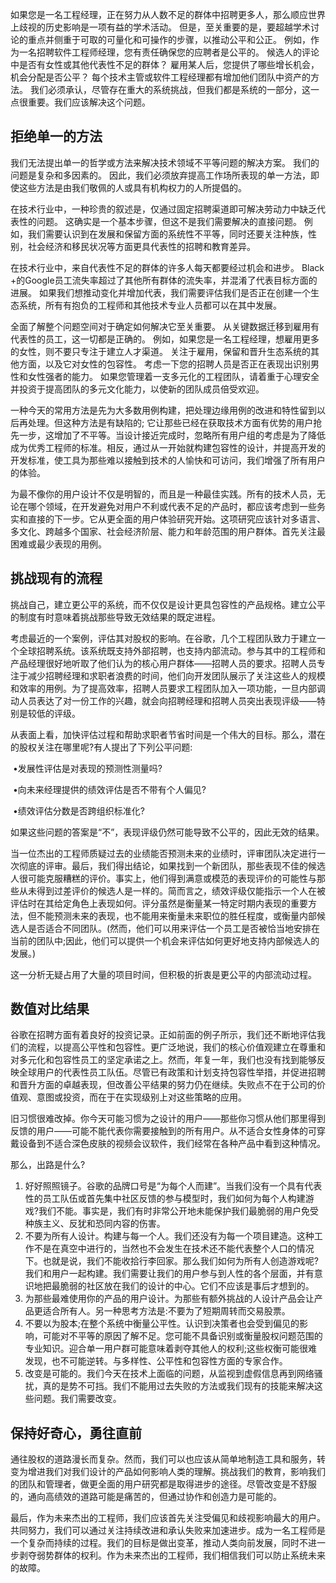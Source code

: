 如果您是一名工程经理，正在努力从人数不足的群体中招聘更多人，那么顺应世界上歧视的历史影响是一项有益的学术活动。 但是，至关重要的是，要超越学术讨论的重点并侧重于可取的可量化和可操作的步骤，以推动公平和公正。 例如，作为一名招聘软件工程师经理，您有责任确保您的应聘者是公平的。 候选人的评论中是否有女性或其他代表性不足的群体？ 雇用某人后，您提供了哪些增长机会，机会分配是否公平？ 每个技术主管或软件工程经理都有增加他们团队中资产的方法。 我们必须承认，尽管存在重大的系统挑战，但我们都是系统的一部分，这一点很重要。我们应该解决这个问题。

## 拒绝单一的方法

我们无法提出单一的哲学或方法来解决技术领域不平等问题的解决方案。 我们的问题是复杂和多因素的。 因此，我们必须放弃提高工作场所表现的单一方法，即使这些方法是由我们敬佩的人或具有机构权力的人所提倡的。

在技术行业中，一种珍贵的叙述是，仅通过固定招聘渠道即可解决劳动力中缺乏代表性的问题。 这确实是一个基本步骤，但这不是我们需要解决的直接问题。 例如，我们需要认识到在发展和保留方面的系统性不平等，同时还要关注种族，性别，社会经济和移民状况等方面更具代表性的招聘和教育差异。

在技术行业中，来自代表性不足的群体的许多人每天都要经过机会和进步。 Black +的Google员工流失率超过了其他所有群体的流失率，并混淆了代表目标方面的进展。 如果我们想推动变化并增加代表，我们需要评估我们是否正在创建一个生态系统，所有有抱负的工程师和其他技术专业人员都可以在其中发展。

全面了解整个问题空间对于确定如何解决它至关重要。 从关键数据迁移到雇用有代表性的员工，这一切都是正确的。 例如，如果您是一名工程经理，想雇用更多的女性，则不要只专注于建立人才渠道。 关注于雇用，保留和晋升生态系统的其他方面，以及它对女性的包容性。 考虑一下您的招聘人员是否正在表现出识别男性和女性强者的能力。 如果您管理着一支多元化的工程团队，请着重于心理安全并投资于提高团队的多元文化能力，以使新的团队成员倍受欢迎。

一种今天的常用方法是先为大多数用例构建，把处理边缘用例的改进和特性留到以后再处理。但这种方法是有缺陷的; 它让那些已经在获取技术方面有优势的用户抢先一步，这增加了不平等。当设计接近完成时，忽略所有用户组的考虑是为了降低成为优秀工程师的标准。相反，通过从一开始就构建包容性的设计，并提高开发的开发标准，使工具为那些难以接触到技术的人愉快和可访问，我们增强了所有用户的体验。

为最不像你的用户设计不仅是明智的，而且是一种最佳实践。所有的技术人员，无论在哪个领域，在开发避免对用户不利或代表不足的产品时，都应该考虑到一些务实和直接的下一步。它从更全面的用户体验研究开始。这项研究应该针对多语言、多文化、跨越多个国家、社会经济阶层、能力和年龄范围的用户群体。首先关注最困难或最少表现的用例。

## 挑战现有的流程

挑战自己，建立更公平的系统，而不仅仅是设计更具包容性的产品规格。建立公平的制度有时意味着挑战那些导致无效结果的既定进程。

考虑最近的一个案例，评估其对股权的影响。在谷歌，几个工程团队致力于建立一个全球招聘系统。该系统既支持外部招聘，也支持内部流动。参与其中的工程师和产品经理很好地听取了他们认为的核心用户群体——招聘人员的要求。招聘人员专注于减少招聘经理和求职者浪费的时间，他们向开发团队展示了关注这些人的规模和效率的用例。为了提高效率，招聘人员要求工程团队加入一项功能，一旦内部调动人员表达了对一份工作的兴趣，就会向招聘经理和招聘人员突出表现评级——特别是较低的评级。

从表面上看，加快评估过程和帮助求职者节省时间是一个伟大的目标。那么，潜在的股权关注在哪里呢?有人提出了下列公平问题:

​	•发展性评估是对表现的预测性测量吗?

​	•向未来经理提供的绩效评估是否不带有个人偏见?

​	•绩效评估分数是否跨组织标准化?



如果这些问题的答案是“不”，表现评级仍然可能导致不公平的，因此无效的结果。

当一位杰出的工程师质疑过去的业绩能否预测未来的业绩时，评审团队决定进行一次彻底的评审。最后，我们得出结论，如果找到一个新团队，那些表现不佳的候选人很可能克服糟糕的评价。事实上，他们得到满意或模范的表现评价的可能性与那些从未得到过差评价的候选人是一样的。简而言之，绩效评级仅能指示一个人在被评估时在其给定角色上表现如何。评分虽然是衡量某一特定时期内表现的重要方法，但不能预测未来的表现，也不能用来衡量未来职位的胜任程度，或衡量内部候选人是否适合不同团队。(然而，他们可以用来评估一个员工是否被恰当地安排在当前的团队中;因此，他们可以提供一个机会来评估如何更好地支持内部候选人的发展。)

这一分析无疑占用了大量的项目时间，但积极的折衷是更公平的内部流动过程。

## 数值对比结果

谷歌在招聘方面有着良好的投资记录。正如前面的例子所示，我们还不断地评估我们的流程，以提高公平性和包容性。更广泛地说，我们的核心价值观建立在尊重和对多元化和包容性员工的坚定承诺之上。然而，年复一年，我们也没有找到能够反映全球用户的代表性员工队伍。尽管已有政策和计划支持包容性举措，并促进招聘和晋升方面的卓越表现，但改善公平结果的努力仍在继续。失败点不在于公司的价值观、意图或投资，而在于在实现级别上对这些策略的应用。

旧习惯很难改掉。你今天可能习惯为之设计的用户——那些你习惯从他们那里得到反馈的用户——可能不能代表你需要接触到的所有用户。从不适合女性身体的可穿戴设备到不适合深色皮肤的视频会议软件，我们经常在各种产品中看到这种情况。

那么，出路是什么?

1. 好好照照镜子。谷歌的品牌口号是“为每个人而建”。当我们没有一个具有代表性的员工队伍或首先集中社区反馈的参与模型时，我们如何为每个人构建游戏?我们不能。事实是，我们有时非常公开地未能保护我们最脆弱的用户免受种族主义、反犹和恐同内容的伤害。
2. 不要为所有人设计。构建与每一个人。我们还没有为每一个项目建造。这种工作不是在真空中进行的，当然也不会发生在技术还不能代表整个人口的情况下。也就是说，我们不能收拾行李回家。那么我们如何为所有人创造游戏呢?我们和用户一起构建。我们需要让我们的用户参与到人性的各个层面，并有意识地把最脆弱的社区放在我们的设计的中心。它们不应该是事后才想到的。
3. 为那些最难使用你的产品的用户设计。为那些有额外挑战的人设计产品会让产品更适合所有人。另一种思考方法是:不要为了短期周转而交易股票。
4. 不要以为股本;在整个系统中衡量公平性。认识到决策者也会受到偏见的影响，可能对不平等的原因了解不足。您可能不具备识别或衡量股权问题范围的专业知识。迎合单一用户群可能意味着剥夺其他人的权利;这些权衡可能很难发现，也不可能逆转。与多样性、公平性和包容性方面的专家合作。
5. 改变是可能的。我们今天在技术上面临的问题，从监视到虚假信息再到网络骚扰，真的是势不可挡。我们不能用过去失败的方法或我们现有的技能来解决这些问题。我们需要改变。

## 保持好奇心，勇往直前

通往股权的道路漫长而复杂。然而，我们可以也应该从简单地制造工具和服务，转变为增进我们对我们设计的产品如何影响人类的理解。挑战我们的教育，影响我们的团队和管理者，做更全面的用户研究都是取得进步的途径。尽管改变是不舒服的，通向高绩效的道路可能是痛苦的，但通过协作和创造力是可能的。

最后，作为未来杰出的工程师，我们应该首先关注受偏见和歧视影响最大的用户。共同努力，我们可以通过关注持续改进和承认失败来加速进步。成为一名工程师是一个复杂而持续的过程。我们的目标是做出变革，推动人类向前发展，同时不进一步剥夺弱势群体的权利。作为未来杰出的工程师，我们相信我们可以防止系统未来的故障。